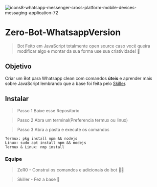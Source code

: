![icons8-whatsapp-messenger-cross-platform-mobile-devices-messaging-application-72](https://user-images.githubusercontent.com/99215787/153779413-61787d2c-99ea-46d2-9ae6-88b2b8a200f2.png)
# Zero-Bot-WhatsappVersion
> Bot Feito em JavaScript totalmente open source caso você queira modificar algo e montar da sua forma use sua criatividade! 👾
## Objetivo
Criar um Bot para Whatsapp clean com comandos **úteis** e aprender mais sobre JavaScript lembrando que a base foi feita pelo [Skiller](https://getemoji.com/).
## Instalar
> Passo 1 Baixe esse Repositorio

> Passo 2 Abra um terminal(Preferencia termux ou linux)

> Passo 3 Abra a pasta e execute os comandos

~~~ 
Termux: pkg install npm && nodejs
Linux: sudo apt install npm && nodejs
Termux & Linux: nmp install
~~~

### Equipe
> ZeR0 - Construi os comandos e adicionais do bot  🧑‍💻

> Skiller - Fez a base  🤖


